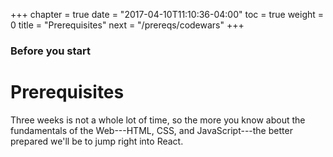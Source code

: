 +++
chapter = true
date = "2017-04-10T11:10:36-04:00"
toc = true
weight = 0
title = "Prerequisites"
next = "/prereqs/codewars"
+++

### Before you start

# Prerequisites

Three weeks is not a whole lot of time, so the more you know about the fundamentals of the Web---HTML, CSS, and JavaScript---the better prepared we'll be to jump right into React.